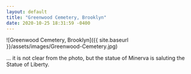 ```yaml
---
layout: default
title: "Greenwood Cemetery, Brooklyn"
date: 2020-10-25 18:31:59 -0400
---
```


![Greenwood Cemetery, Brooklyn]({{ site.baseurl }}/assets/images/Greenwood-Cemetery.jpg)

... it is not clear from the photo, but the statue of Minerva is saluting the Statue of Liberty.